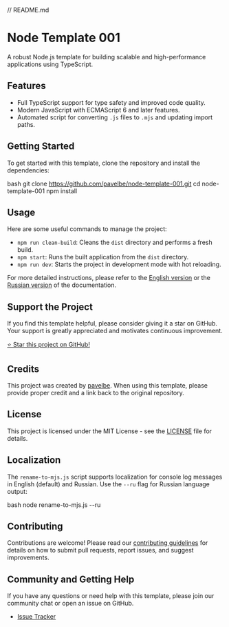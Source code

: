 // README.md

# Node Template 001

A robust Node.js template for building scalable and high-performance applications using TypeScript.

## Features

- Full TypeScript support for type safety and improved code quality.
- Modern JavaScript with ECMAScript 6 and later features.
- Automated script for converting `.js` files to `.mjs` and updating import paths.

## Getting Started

To get started with this template, clone the repository and install the dependencies:

bash git clone https://github.com/pavelbe/node-template-001.git cd node-template-001 npm install


## Usage

Here are some useful commands to manage the project:

- `npm run clean-build`: Cleans the `dist` directory and performs a fresh build.
- `npm start`: Runs the built application from the `dist` directory.
- `npm run dev`: Starts the project in development mode with hot reloading.

For more detailed instructions, please refer to the [English version](https://github.com/pavelbe/node-template-001/blob/main/README_EN.md) or the [Russian version](https://github.com/pavelbe/node-template-001/blob/main/README_RU.md) of the documentation.

## Support the Project

If you find this template helpful, please consider giving it a star on GitHub. Your support is greatly appreciated and motivates continuous improvement.

[⭐ Star this project on GitHub!](https://github.com/pavelbe/node-template-001)

## Credits

This project was created by [pavelbe](https://github.com/pavelbe). When using this template, please provide proper credit and a link back to the original repository.

## License

This project is licensed under the MIT License - see the [LICENSE](LICENSE) file for details.

## Localization

The `rename-to-mjs.js` script supports localization for console log messages in English (default) and Russian. Use the `--ru` flag for Russian language output:

bash node rename-to-mjs.js --ru


## Contributing

Contributions are welcome! Please read our [contributing guidelines](CONTRIBUTING.md) for details on how to submit pull requests, report issues, and suggest improvements.

## Community and Getting Help

If you have any questions or need help with this template, please join our community chat or open an issue on GitHub.

- [Issue Tracker](https://github.com/pavelbe/node-template-001/issues)